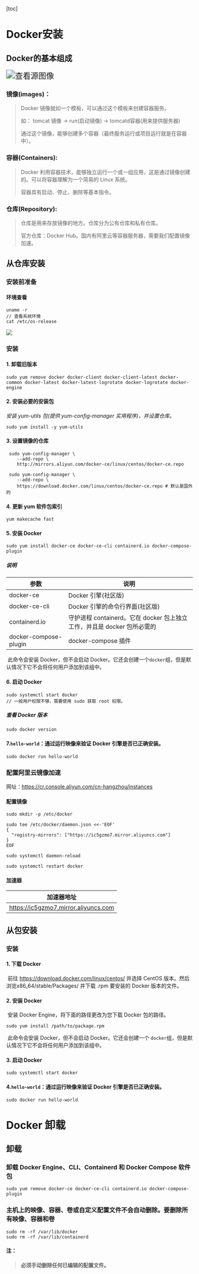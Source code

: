 [toc]

# Docker安装

## Docker的基本组成

<img src="img/OIP-C.jpg" alt="查看源图像" style="zoom:150%;" />

### 镜像(images)：

> Docker 镜像就如一个模板，可以通过这个模板来创建容器服务。
>
> 如：
> 	tomcat 镜像 -> run(启动镜像) -> tomcatd容器(用来提供服务器)
>
> 通过这个镜像，能够创建多个容器（最终服务运行或项目运行就是在容器中）。

### 容器(Containers):

> Docker 利用容器技术，能够独立运行一个或一组应用，这是通过镜像创建的。可以将容器理解为一个简易的 Linux 系统。
>
> 容器具有启动、停止、删除等基本指令。

### 仓库(Repository):

> 仓库是用来存放镜像的地方。仓库分为公有仓库和私有仓库。
>
> 官方仓库：Docker Hub。国内有阿里云等容器服务器，需要我们配置镜像加速。

## 从仓库安装

### 安装前准备

#### 环境查看

~~~
uname -r
// 查看系统环境
cat /etc/os-release
~~~



![](img/d1.png)

### 安装

#### 1. 卸载旧版本

~~~
sudo yum remove docker docker-client docker-client-latest docker-common docker-latest docker-latest-logrotate docker-logrotate docker-engine
~~~

#### 2. 安装必要的安装包

*安装 yum-utils 包(提供 yum-config-manager 实用程序)，并设置仓库。*

~~~
sudo yum install -y yum-utils
~~~

#### 3. 设置镜像的仓库

```
 sudo yum-config-manager \
    --add-repo \
    http://mirrors.aliyun.com/docker-ce/linux/centos/docker-ce.repo
    
 sudo yum-config-manager \
    --add-repo \
    https://download.docker.com/linux/centos/docker-ce.repo	# 默认是国外的
```

#### 4. 更新 yum 软件包索引

```
yum makecache fast
```

#### 5. 安装 Docker

```
sudo yum install docker-ce docker-ce-cli containerd.io docker-compose-plugin
```

##### 说明

| 参数                  | 说明                                                         |
| --------------------- | ------------------------------------------------------------ |
| docker-ce             | Docker 引擎(社区版)                                          |
| docker-ce-cli         | Docker 引擎的命令行界面(社区版)                              |
| containerd.io         | 守护进程 containerd。它在 docker 包上独立工作，并且是 docker 包所必需的 |
| docker-compose-plugin | docker-compose 插件                                          |

​	此命令会安装 Docker，但不会启动 Docker。它还会创建一个`docker`组，但是默认情况下它不会将任何用户添加到该组中。

#### 6. 启动 Docker

```
sudo systemctl start docker
// 一般用户权限不够，需要使用 sudo 获取 root 权限。
```

##### 查看 Docker 版本

```
sudo docker version
```

#### 7.`hello-world`：通过运行映像来验证 Docker 引擎是否已正确安装。

```
sudo docker run hello-world
```

### 配置阿里云镜像加速

网址：<https://cr.console.aliyun.com/cn-hangzhou/instances>

#### 配置镜像

```
sudo mkdir -p /etc/docker

sudo tee /etc/docker/daemon.json <<-'EOF'
{
  "registry-mirrors": ["https://ic5gzmo7.mirror.aliyuncs.com"]
}
EOF

sudo systemctl daemon-reload

sudo systemctl restart docker
```

#### 加速器

| 加速器地址                             |
| -------------------------------------- |
| <https://ic5gzmo7.mirror.aliyuncs.com> |

## 从包安装

### 安装

#### 1. 下载 Docker

​	前往 <https://download.docker.com/linux/centos/> 并选择 CentOS 版本。然后浏览x86_64/stable/Packages/ 并下载 .rpm 要安装的 Docker 版本的文件。

#### 2. 安装 Docker

​	安装 Docker Engine，将下面的路径更改为您下载 Docker 包的路径。

```
sudo yum install /path/to/package.rpm
```

​	此命令会安装 Docker，但不会启动 Docker。它还会创建一个 `docker`组，但是默认情况下它不会将任何用户添加到该组中。

#### 3. 启动 Docker

```
sudo systemctl start docker
```

####  4.`hello-world`：通过运行映像来验证 Docker 引擎是否已正确安装。

```
sudo docker run hello-world
```

# Docker 卸载

## 卸载

### 卸载 Docker Engine、CLI、Containerd 和 Docker Compose 软件包

```
sudo yum remove docker-ce docker-ce-cli containerd.io docker-compose-plugin
```

### 主机上的映像、容器、卷或自定义配置文件不会自动删除。要删除所有映像、容器和卷

```
sudo rm -rf /var/lib/docker
sudo rm -rf /var/lib/containerd
```

#### 注：

> **必须手动删除任何已编辑的配置文件。**

